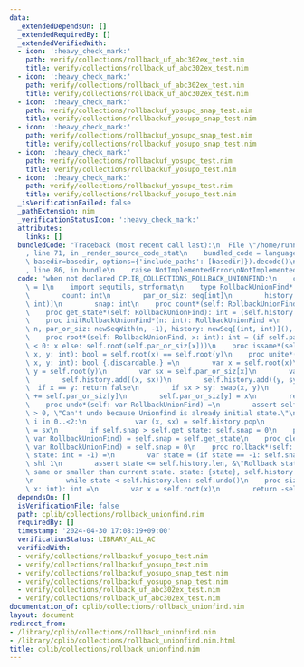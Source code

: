 ```yaml
---
data:
  _extendedDependsOn: []
  _extendedRequiredBy: []
  _extendedVerifiedWith:
  - icon: ':heavy_check_mark:'
    path: verify/collections/rollback_uf_abc302ex_test.nim
    title: verify/collections/rollback_uf_abc302ex_test.nim
  - icon: ':heavy_check_mark:'
    path: verify/collections/rollback_uf_abc302ex_test.nim
    title: verify/collections/rollback_uf_abc302ex_test.nim
  - icon: ':heavy_check_mark:'
    path: verify/collections/rollbackuf_yosupo_snap_test.nim
    title: verify/collections/rollbackuf_yosupo_snap_test.nim
  - icon: ':heavy_check_mark:'
    path: verify/collections/rollbackuf_yosupo_snap_test.nim
    title: verify/collections/rollbackuf_yosupo_snap_test.nim
  - icon: ':heavy_check_mark:'
    path: verify/collections/rollbackuf_yosupo_test.nim
    title: verify/collections/rollbackuf_yosupo_test.nim
  - icon: ':heavy_check_mark:'
    path: verify/collections/rollbackuf_yosupo_test.nim
    title: verify/collections/rollbackuf_yosupo_test.nim
  _isVerificationFailed: false
  _pathExtension: nim
  _verificationStatusIcon: ':heavy_check_mark:'
  attributes:
    links: []
  bundledCode: "Traceback (most recent call last):\n  File \"/home/runner/.local/lib/python3.10/site-packages/onlinejudge_verify/documentation/build.py\"\
    , line 71, in _render_source_code_stat\n    bundled_code = language.bundle(stat.path,\
    \ basedir=basedir, options={'include_paths': [basedir]}).decode()\n  File \"/home/runner/.local/lib/python3.10/site-packages/onlinejudge_verify/languages/nim.py\"\
    , line 86, in bundle\n    raise NotImplementedError\nNotImplementedError\n"
  code: "when not declared CPLIB_COLLECTIONS_ROLLBACK_UNIONFIND:\n    const CPLIB_COLLECTIONS_ROLLBACK_UNIONFIND*\
    \ = 1\n    import sequtils, strformat\n    type RollbackUnionFind* = object\n\
    \        count: int\n        par_or_siz: seq[int]\n        history: seq[(int,\
    \ int)]\n        snap: int\n    proc count*(self: RollbackUnionFind): int = self.count\n\
    \    proc get_state*(self: RollbackUnionFind): int = (self.history.len shr 1)\n\
    \    proc initRollbackUnionFind*(n: int): RollbackUnionFind =\n        RollbackUnionFind(count:\
    \ n, par_or_siz: newSeqWith(n, -1), history: newSeq[(int, int)](), snap: 0)\n\
    \    proc root*(self: RollbackUnionFind, x: int): int = (if self.par_or_siz[x]\
    \ < 0: x else: self.root(self.par_or_siz[x]))\n    proc issame*(self: RollbackUnionFind,\
    \ x, y: int): bool = self.root(x) == self.root(y)\n    proc unite*(self: var RollbackUnionFind,\
    \ x, y: int): bool {.discardable.} =\n        var x = self.root(x)\n        var\
    \ y = self.root(y)\n        var sx = self.par_or_siz[x]\n        var sy = self.par_or_siz[y]\n\
    \        self.history.add((x, sx))\n        self.history.add((y, sy))\n      \
    \  if x == y: return false\n        if sx > sy: swap(x, y)\n        self.par_or_siz[x]\
    \ += self.par_or_siz[y]\n        self.par_or_siz[y] = x\n        return true\n\
    \    proc undo*(self: var RollbackUnionFind) =\n        assert self.history.len\
    \ > 0, \"Can't undo because Unionfind is already initial state.\"\n        for\
    \ i in 0..<2:\n            var (x, sx) = self.history.pop\n            self.par_or_siz[x]\
    \ = sx\n        if self.snap > self.get_state: self.snap = 0\n    proc snapshot*(self:\
    \ var RollbackUnionFind) = self.snap = self.get_state\n    proc clear_snapshot*(self:\
    \ var RollbackUnionFind) = self.snap = 0\n    proc rollback*(self: var RollbackUnionFind,\
    \ state: int = -1) =\n        var state = (if state == -1: self.snap else: state)\
    \ shl 1\n        assert state <= self.history.len, &\"Rollback state must be the\
    \ same or smaller than current state. state: {state}, self.history.len: {self.history.len}\"\
    \n        while state < self.history.len: self.undo()\n    proc siz*(self: RollbackUnionFind,\
    \ x: int): int =\n        var x = self.root(x)\n        return -self.par_or_siz[x]\n"
  dependsOn: []
  isVerificationFile: false
  path: cplib/collections/rollback_unionfind.nim
  requiredBy: []
  timestamp: '2024-04-30 17:08:19+09:00'
  verificationStatus: LIBRARY_ALL_AC
  verifiedWith:
  - verify/collections/rollbackuf_yosupo_test.nim
  - verify/collections/rollbackuf_yosupo_test.nim
  - verify/collections/rollbackuf_yosupo_snap_test.nim
  - verify/collections/rollbackuf_yosupo_snap_test.nim
  - verify/collections/rollback_uf_abc302ex_test.nim
  - verify/collections/rollback_uf_abc302ex_test.nim
documentation_of: cplib/collections/rollback_unionfind.nim
layout: document
redirect_from:
- /library/cplib/collections/rollback_unionfind.nim
- /library/cplib/collections/rollback_unionfind.nim.html
title: cplib/collections/rollback_unionfind.nim
---
```

